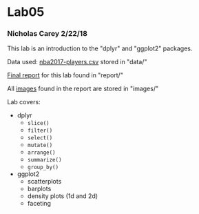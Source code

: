 # Lab05
### Nicholas Carey 2/22/18
This lab is an introduction to the "dplyr" and "ggplot2" packages.  

Data used: [nba2017-players.csv](data/nba2017-players.csv) stored in "data/"  

[Final report](report/lab05-Nicholas-Carey.html) for this lab found in "report/"  

All [images](images/) found in the report are stored in "images/"  


Lab covers:  
* dplyr  
	+ `slice()`  
	+ `filter()`  
	+ `select()`  
	+ `mutate()`  
	+ `arrange()`  
	+ `summarize()`  
	+ `group_by()`  
* ggplot2  
	+ scatterplots  
	+ barplots  
	+ density plots (1d and 2d)  
	+ faceting